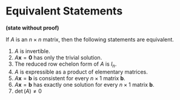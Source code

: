 # Equivalent Statements

**(state without proof)**

If $A$ is an $n \times n$ matrix, then the following statements are equivalent.

1. $A$ is invertible.
2. $A\mathbf x = \mathbf0$ has only the trivial solution.
3. The reduced row echelon form of $A$ is $I_n$.
4. $A$ is expressible as a product of elementary matrices.
5. $A\mathbf x=\mathbf b$ is consistent for every $n\times1$ matrix $\mathbf b$.
6. $A\mathbf x=\mathbf b$ has exactly one solution for every $n\times1$ matrix $\mathbf b$.
7. $\det(A)\ne0$
